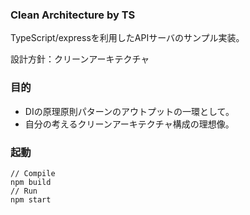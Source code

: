 ### Clean Architecture by TS

TypeScript/expressを利用したAPIサーバのサンプル実装。

設計方針：クリーンアーキテクチャ
### 目的
- DIの原理原則パターンのアウトプットの一環として。
- 自分の考えるクリーンアーキテクチャ構成の理想像。

### 起動
```
// Compile
npm build
// Run 
npm start
```
